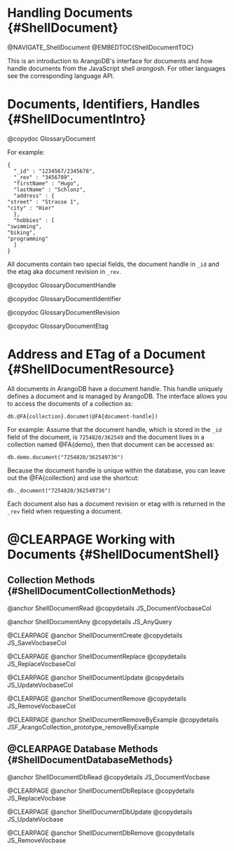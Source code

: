 Handling Documents {#ShellDocument}
===================================

@NAVIGATE_ShellDocument
@EMBEDTOC{ShellDocumentTOC}

This is an introduction to ArangoDB's interface for documents and how handle
documents from the JavaScript shell _arangosh_. For other languages see
the corresponding language API.

Documents, Identifiers, Handles {#ShellDocumentIntro}
=====================================================

@copydoc GlossaryDocument

For example:

    {
      "_id" : "1234567/2345678",
      "_rev" : "3456789",
      "firstName" : "Hugo",
      "lastName" : "Schlonz",
      "address" : {
	"street" : "Strasse 1",
	"city" : "Hier"
      },
      "hobbies" : [
	"swimming",
	"biking",
	"programming"
      ]
    }

All documents contain two special fields, the document handle in `_id`
and the etag aka document revision in `_rev`.

@copydoc GlossaryDocumentHandle

@copydoc GlossaryDocumentIdentifier

@copydoc GlossaryDocumentRevision

@copydoc GlossaryDocumentEtag

Address and ETag of a Document {#ShellDocumentResource}
========================================================

All documents in ArangoDB have a document handle. This handle uniquely
defines a document and is managed by ArangoDB. The interface allows
you to access the documents of a collection as:

    db.@FA{collection}.documet(@FA{document-handle})

For example: Assume that the document handle, which is stored in
the `_id` field of the document, is `7254820/362549`
and the document lives in a collection named @FA{demo}, then
that document can be accessed as:

    db.demo.document("7254820/362549736")

Because the document handle is unique within the database, you
can leave out the @FA{collection} and use the shortcut:

    db._document("7254820/362549736")

Each document also has a document revision or etag with is returned
in the `_rev` field when requesting a document.

@CLEARPAGE
Working with Documents {#ShellDocumentShell}
============================================

Collection Methods {#ShellDocumentCollectionMethods}
----------------------------------------------------

@anchor ShellDocumentRead
@copydetails JS_DocumentVocbaseCol

@anchor ShellDocumentAny
@copydetails JS_AnyQuery

@CLEARPAGE
@anchor ShellDocumentCreate
@copydetails JS_SaveVocbaseCol

@CLEARPAGE
@anchor ShellDocumentReplace
@copydetails JS_ReplaceVocbaseCol

@CLEARPAGE
@anchor ShellDocumentUpdate
@copydetails JS_UpdateVocbaseCol

@CLEARPAGE
@anchor ShellDocumentRemove
@copydetails JS_RemoveVocbaseCol

@CLEARPAGE
@anchor ShellDocumentRemoveByExample
@copydetails JSF_ArangoCollection_prototype_removeByExample

@CLEARPAGE
Database Methods {#ShellDocumentDatabaseMethods}
------------------------------------------------

@anchor ShellDocumentDbRead
@copydetails JS_DocumentVocbase

@CLEARPAGE
@anchor ShellDocumentDbReplace
@copydetails JS_ReplaceVocbase

@CLEARPAGE
@anchor ShellDocumentDbUpdate
@copydetails JS_UpdateVocbase

@CLEARPAGE
@anchor ShellDocumentDbRemove
@copydetails JS_RemoveVocbase
